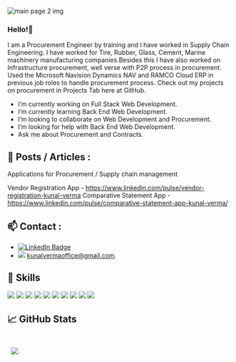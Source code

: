 ![main page 2 img](https://user-images.githubusercontent.com/55757204/148624284-e9986b05-7799-4ada-beb6-cc1ee97a7fe5.png)

### Hello!👋
I am a Procurement Engineer by training and I have worked in Supply Chain Engineering. I have worked for Tire, Rubber, Glass, Cement, Marine machinery manufacturing companies.Besides this I have also worked on Infrastructure procurement, well verse with P2P process in procurement.
Used the Microsoft Navision Dynamics NAV and RAMCO Cloud ERP in previous job roles to handle procurement process.
Check out my projects on procurement in Projects Tab here at GitHub.

- I’m currently working on Full Stack Web Development.
- I’m currently learning Back End Web Development.
- I’m looking to collaborate on Web Development and Procurement.
- I’m looking for help with Back End Web Development.
- Ask me about Procurement and Contracts.


## 📄 Posts / Articles : 

Applications for Procurement / Supply chain management

Vendor Registration App - https://www.linkedin.com/pulse/vendor-registration-kunal-verma
Comparative Statement App - https://www.linkedin.com/pulse/comparative-statement-app-kunal-verma/

## 📫 Contact : 
- [![LinkedIn Badge](https://img.shields.io/badge/LinkedIn-Profile-informational?style=flat&logo=linkedin&logoColor=white&color=0D76A8)](https://www.linkedin.com/in/kunal-verma-68a316194/)
- ![](https://img.shields.io/badge/Gmail-D14836?style=flat&logo=gmail&logoColor=white)  kunalvermaoffice@gmail.com.

## 💼 Skills

![](https://img.shields.io/badge/HTML-239120?style=for-the-badge&logo=html5&logoColor=white)
![](https://img.shields.io/badge/CSS3-1572B6?style=for-the-badge&logo=css3&logoColor=white)
![](https://img.shields.io/badge/JavaScript-F7DF1E?style=for-the-badge&logo=javascript&logoColor=black)
![](https://img.shields.io/badge/Bootstrap-563D7C?style=for-the-badge&logo=bootstrap&logoColor=white)
![](https://img.shields.io/badge/jQuery-0769AD?style=for-the-badge&logo=jquery&logoColor=white)
![](https://img.shields.io/badge/MongoDB-4EA94B?style=for-the-badge&logo=mongodb&logoColor=white)
![](https://img.shields.io/badge/Heroku-430098?style=for-the-badge&logo=heroku&logoColor=white)
![](https://img.shields.io/badge/Express.js-404D59?style=for-the-badge)
![](https://img.shields.io/badge/Node.js-43853D?style=for-the-badge&logo=node.js&logoColor=white)
![](https://img.shields.io/badge/GitHub-100000?style=for-the-badge&logo=github&logoColor=white)



## &#x1f4c8; GitHub Stats

<br>

<a href="https://github.com/kunal-ai">
  <img align="center" style="margin:0.5rem" src="https://github-readme-stats.vercel.app/api/top-langs/?username=kunal-ai&hide=html,css&title_color=ffffff&text_color=c9cacc&icon_color=4AB197&bg_color=1A2B34" />
</a>

